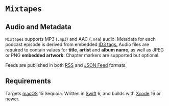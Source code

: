 # `Mixtapes`

## Audio and Metadata

`Mixtapes` supports MP3 (`.mp3`) and AAC (`.m4a`) audio. Metadata for each podcast episode is derived from embedded [ID3 tags.](https://developer.apple.com/documentation/avfoundation/media_assets_and_metadata) Audio files are required to contain values for __title__, __artist__ and __album name__, as well as JPEG or PNG __embedded artwork__. Chapter markers are supported but optional.

Feeds are published in both [RSS](https://validator.w3.org/feed/docs/rss2.html) and [JSON Feed](https://jsonfeed.org) formats.

## Requirements

Targets [macOS](https://developer.apple.com/macos) 15 Sequoia. Written in [Swift](https://developer.apple.com/swift) 6, and builds with [Xcode](https://developer.apple.com/xcode) 16 or newer.

